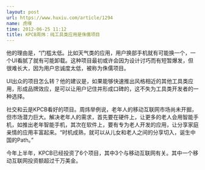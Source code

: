 ```yaml
---
layout: post
url: https://www.huxiu.com/article/1294
name: 虎嗅
time: 2012-06-25 11:12
title: KPCB周炜：纯工具类应用是侏儒项目
---
```

他的理由是，“门槛太低。比如天气类的应用，用户换部手机就有可能换一个，一个UI看腻了就有可能卸载。这种项目最初或许会因为设计讨巧而有短暂爆发，但很难长大，因为用户忠诚度太低，被称为侏儒项目。

UI出众的项目怎么转？他的建议是，如果能够快速推出风格相近的其他工具类应用，形成品牌效应，是可以让用户记住并形成口碑的，这不失为工具类开发者的一种选择。

社交和云是KPCB看好的项目。周炜举例说，老年人的移动互联网市场尚未开掘，但市场潜力巨大。解决老年人的需求，首先要在硬件上，让更多的老人会用智能手机，如推出老年智能手机，其次在软件上，要有专为老人开发的应用，让分享家庭亲情的应用丰富起来。“时机成熟，就可以从儿女和老人之间的分享切入，诞生中国的Path。”

今年上半年，KPCB已经投资了6个项目，其中3个与移动互联网有关。其中一个移动互联网投资额超过千万美金。


